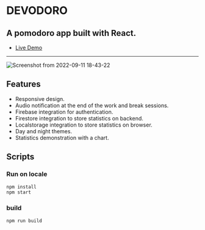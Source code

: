 # DEVODORO

A pomodoro app built with React.
---
- [Live Demo](https://devodoro-dclg8ypwd-atessercan.vercel.app/)
---
![Screenshot from 2022-09-11 18-43-22](https://user-images.githubusercontent.com/104576153/189536690-dc725920-fea9-4563-a3e9-54f48c5397f9.png)

## Features
- Responsive design.
- Audio notification at the end of the work and break sessions.
- Firebase integration for authentication.
- Firestore integration to store statistics on backend.
- Localstorage integration to store statistics on browser.
- Day and night themes.
- Statistics demonstration with a chart.

## Scripts
### Run on locale
```bash
npm install
npm start
```
### build
```bash
npm run build
```
